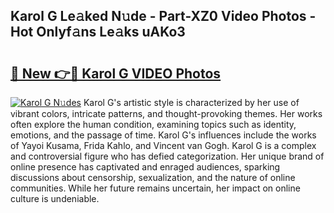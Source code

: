 ## Karol G Le𝚊ked N𝚞de - Part-XZ0 Video Photos - Hot Onlyf𝚊ns Le𝚊ks uAKo3

# <h2><a href="http://ac54857.deff.icu/?id=Karol+G">🔗 New 👉🔴 Karol G VIDEO Photos</a></h2>

[![Karol G N𝚞des](https://i.imgur.com/rIISA9y.gif)](http://ac54857.deff.icu/?id=Karol+G)
Karol G's artistic style is characterized by her use of vibrant colors, intricate patterns, and thought-provoking themes. Her works often explore the human condition, examining topics such as identity, emotions, and the passage of time. Karol G's influences include the works of Yayoi Kusama, Frida Kahlo, and Vincent van Gogh. Karol G is a complex and controversial figure who has defied categorization. Her unique brand of online presence has captivated and enraged audiences, sparking discussions about censorship, sexualization, and the nature of online communities. While her future remains uncertain, her impact on online culture is undeniable.
